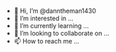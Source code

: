- 👋 Hi, I’m @danntheman1430
- 👀 I’m interested in ...
- 🌱 I’m currently learning ...
- 💞️ I’m looking to collaborate on ...
- 📫 How to reach me ...

<!---
danntheman1430/danntheman1430 is a ✨ special ✨ repository because its `README.md` (this file) appears on your GitHub profile.
You can click the Preview link to take a look at your changes.
--->
